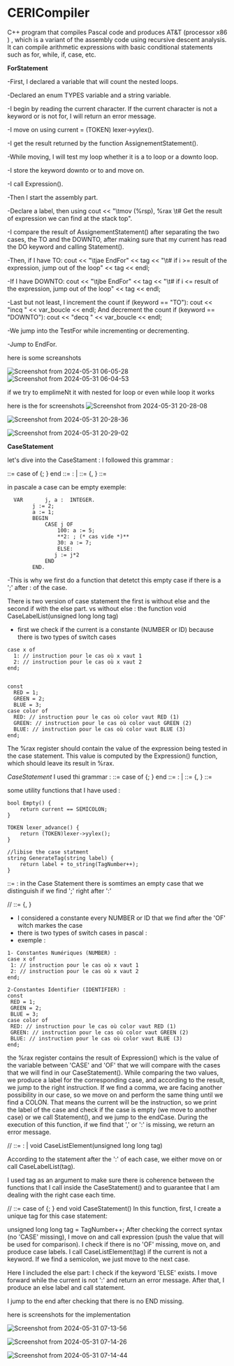 # CERICompiler
C++ program that compiles Pascal code and produces AT&T (processor x86 ) , which is a variant of the assembly code using recursive descent analysis. It can compile arithmetic expressions with basic conditional statements such as for, while, if, case, etc.

**ForStatement**

-First, I declared a variable that will count the nested loops.

-Declared an enum TYPES variable and a string variable.

-I begin by reading the current character. If the current character is not a keyword or is not for, I will return an error message.

-I move on using current = (TOKEN) lexer->yylex().

-I get the result returned by the function AssignementStatement().

-While moving, I will test my loop whether it is a to loop or a downto loop.

-I store the keyword downto or to and move on.

-I call Expression().

-Then I start the assembly part.

-Declare a label, then using cout << "\tmov (%rsp), %rax \t# Get the result of expression we can find at the stack top".

-I compare the result of AssignementStatement() after separating the two cases, the TO and the DOWNTO, after making sure that my current has read the DO keyword and calling Statement().

-Then, if I have TO:
cout << "\tjae EndFor" << tag << "\t# if i >= result of the expression, jump out of the loop" << tag << endl;

-If I have DOWNTO:
cout << "\tjbe EndFor" << tag << "\t# if i <= result of the expression, jump out of the loop" << tag << endl;

-Last but not least, I increment the count if (keyword == "TO"):
cout << "incq " << var_boucle << endl;
And decrement the count if (keyword == "DOWNTO"):
cout << "decq " << var_boucle << endl;

-We jump into the TestFor while incrementing or decrementing.

-Jump to EndFor.

here is some screanshots 






![Screenshot from 2024-05-31 06-05-28](https://github.com/melissamelissa20032003/CERICompiler/assets/109720240/08fd36f7-c2ef-4504-8c66-1ffa1930e991)
![Screenshot from 2024-05-31 06-04-53](https://github.com/melissamelissa20032003/CERICompiler/assets/109720240/914e72c1-1b31-4196-afeb-c8fded0b3f14)


if we try to emplimeNt it with nested for loop or even while loop it works 

here is the for screenshots 
![Screenshot from 2024-05-31 20-28-08](https://github.com/melissamelissa20032003/CERICompiler/assets/109720240/36082bc6-2b33-440a-88ed-02a7bad8cd51)

![Screenshot from 2024-05-31 20-28-36](https://github.com/melissamelissa20032003/CERICompiler/assets/109720240/381b4f32-e3f8-4c1e-bc99-0db3a08e29ea)

![Screenshot from 2024-05-31 20-29-02](https://github.com/melissamelissa20032003/CERICompiler/assets/109720240/6c9ae887-4c71-445b-bfc9-1f96649bdee0)





















__CaseStatement__

let's dive into the CaseStament :
I followed this grammar :

<case statement> ::= case <expression> of <case list element> {; <case list element> } end
<case list element> ::= <case label list> : <statement> | <empty>
<case label list> ::= <constant> {, <constant> }
<empty>::=

in pascale a  case can be empty exemple: 
```
  VAR		j, a :	INTEGER.
        j := 2;
        a := 1;
        BEGIN
            CASE j OF
                100: a := 5;
                **2: ; (* cas vide *)**
                30: a := 7;
                ELSE:
               j := j*2
            END
        END.
```
-This is why we first do a function that detetct this empty case if there is a ';' after : of the case.

There is two version of case statement the first is without else and the second if with the else part.
vs without else :
the function void CaseLabelList(unsigned long long tag)
- first we check if the current is a constante (NUMBER or ID) because there is two types of switch cases
``` 
case x of
  1: // instruction pour le cas où x vaut 1
  2: // instruction pour le cas où x vaut 2
end;


const
  RED = 1;
  GREEN = 2;
  BLUE = 3;
case color of
  RED: // instruction pour le cas où color vaut RED (1)
  GREEN: // instruction pour le cas où color vaut GREEN (2)
  BLUE: // instruction pour le cas où color vaut BLUE (3)
end;

```
The %rax register should contain the value of the expression being tested in the case statement. This value is computed by the Expression() function, which should leave its result in %rax.




*CaseStatement*
I used thi grammar : 
<case statement> ::= case <expression> of <case list element> {; <case list element> } end
<case list element> ::= <case label list> : <statement> | <empty>
<case label list> ::= <constant> {, <constant> }
<empty>::=

some utility functions that I have used :

```
bool Empty() {
    return current == SEMICOLON;
}

TOKEN lexer_advance() {
    return (TOKEN)lexer->yylex();
}

//libise the case statment 
string GenerateTag(string label) {
    return label + to_string(TagNumber++);
}

```
<empty>::= : in the Case Statement there is somtimes an empty case that we distinguish if we find ';' right after ':'

//<case label list> ::= <constant> {, <constant> }
- I considered a constante every NUMBER or ID that we find after the 'OF' witch markes the case
- there is two types of switch cases in pascal :
- exemple :

 ```
1- Constantes Numériques (NUMBER) :
case x of
  1: // instruction pour le cas où x vaut 1
  2: // instruction pour le cas où x vaut 2
end;

2-Constantes Identifier (IDENTIFIER) :
const
  RED = 1;
  GREEN = 2;
  BLUE = 3;
case color of
  RED: // instruction pour le cas où color vaut RED (1)
  GREEN: // instruction pour le cas où color vaut GREEN (2)
  BLUE: // instruction pour le cas où color vaut BLUE (3)
end;
```
the %rax register contains the result of Expression() which is the value of the variable between 'CASE' and 'OF' that we will compare with the cases that we will find in our CaseStatement(). While comparing the two values, we produce a label for the corresponding case, and according to the result, we jump to the right instruction. If we find a comma, we are facing another possibility in our case, so we move on and perform the same thing until we find a COLON. That means the current will be the instruction, so we print the label of the case and check if the case is empty (we move to another case) or we call Statement(), and we jump to the endCase. During the execution of this function, if we find that ',' or ':' is missing, we return an error message.

//<case list element> ::= <case label list> : <statement> | <empty>
void CaseListElement(unsigned long long tag)

According to the statement after the ':' of each case, we either move on or call CaseLabelList(tag).

I used tag as an argument to make sure there is coherence between the functions that I call inside the CaseStatement() and to guarantee that I am dealing with the right case each time.

//<case statement> ::= case <expression> of <case list element> {; <case list element> } end
void CaseStatement()
In this function, first, I create a unique tag for this case statement:

unsigned long long tag = TagNumber++;
After checking the correct syntax (no 'CASE' missing), I move on and call expression (push the value that will be used for comparison). I check if there is no 'OF' missing, move on, and produce case labels. I call CaseListElement(tag) if the current is not a keyword. If we find a semicolon, we just move to the next case.

Here I included the else part:
I check if the keyword 'ELSE' exists. I move forward while the current is not ':' and return an error message. After that, I produce an else label and call statement.

I jump to the end after checking that there is no END missing.



here is screenshots for the implementation 

![Screenshot from 2024-05-31 07-13-56](https://github.com/melissamelissa20032003/CERICompiler/assets/109720240/321f750b-3859-418d-961c-2cb7f8e810e9)

![Screenshot from 2024-05-31 07-14-26](https://github.com/melissamelissa20032003/CERICompiler/assets/109720240/0468cd3a-8cc4-4121-8c1a-c601ab117c7f)

![Screenshot from 2024-05-31 07-14-44](https://github.com/melissamelissa20032003/CERICompiler/assets/109720240/4c858a04-1c65-4b14-8c86-a19ac024901e)

















